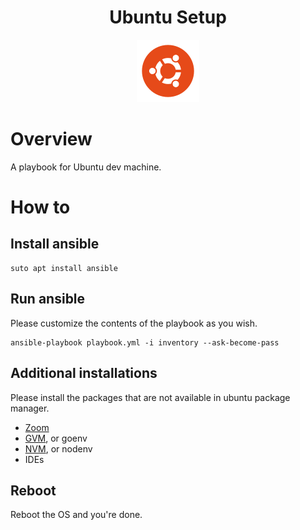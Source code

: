 <h1 align="center">Ubuntu Setup</h1>
<p align="center"><img src="../docs/ubuntu.png" alt="Systems"></p>

# Overview
A playbook for Ubuntu dev machine.  

# How to
## Install ansible
```shell
suto apt install ansible
``` 

## Run ansible
Please customize the contents of the playbook as you wish.
```shell
ansible-playbook playbook.yml -i inventory --ask-become-pass
``` 

## Additional installations
Please install the packages that are not available in ubuntu package manager.
- [Zoom](https://zoom.us/)
- [GVM](https://github.com/moovweb/gvm), or goenv
- [NVM](https://github.com/nvm-sh/nvm), or nodenv
- IDEs

## Reboot
Reboot the OS and you're done.  

